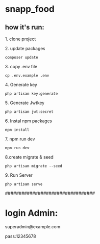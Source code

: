 # snapp_food

<h2>how it's run:</h2>

<p>1. clone project</p>

<p>2. update packages</p>

```
composer update
```

<p>3. copy .env file</p>

```
cp .env.example .env
```

<p>4. Generate key</p>

```
php artisan key:generate
```

<p>5. Generate Jwtkey</p>

```
php artisan jwt:secret
```

<p>6. Instal npm packages</p>

```
npm install
```

<p>7. npm run dev</p>

```
npm run dev
```

<p>8.create migrate & seed</p>

```
php artisan migrate --seed
```

<p>9. Run Server</p>

```
php artisan serve
```

#################################

<h1>login Admin:</h1>

<p>superadmin@example.com</p>

<p>pass:12345678</p>
